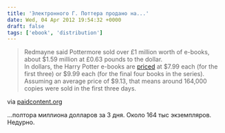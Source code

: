 ```yaml
---
title: 'Электронного Г. Поттера продано на...'
date: Wed, 04 Apr 2012 19:54:32 +0000
draft: false
tags: ['ebook', 'distribution']
---
```


> Redmayne said Pottermore sold over £1 million worth of e-books, about $1.59 million at £0.63 pounds to the dollar.  
> In dollars, the Harry Potter e-books are [priced](http://paidcontent.org/2012/03/27/419-you-can-buy-the-harry-potter-e-books-now/) at $7.99 each (for the first three) or $9.99 each (for the final four books in the series). Assuming an average price of $9.13, that means around 164,000 copies were sold in the first three days.

via [paidcontent.org](http://paidcontent.org/2012/04/04/pottermore-sold-over-1-5-million-worth-of-harry-potter-e-books-in-first-3-days/)

...полтора миллиона долларов за 3 дня. Около 164 тыс экземпляров. Недурно.